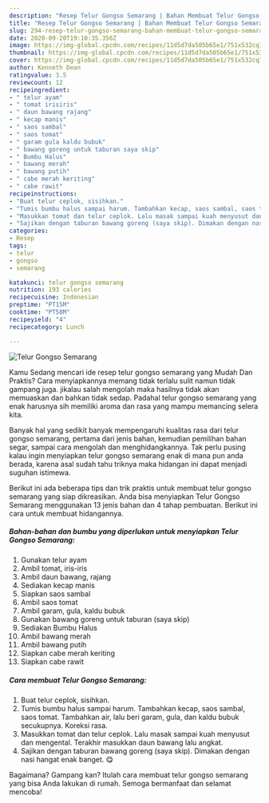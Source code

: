 ```yaml
---
description: "Resep Telur Gongso Semarang | Bahan Membuat Telur Gongso Semarang Yang Lezat"
title: "Resep Telur Gongso Semarang | Bahan Membuat Telur Gongso Semarang Yang Lezat"
slug: 294-resep-telur-gongso-semarang-bahan-membuat-telur-gongso-semarang-yang-lezat
date: 2020-09-20T19:10:35.356Z
image: https://img-global.cpcdn.com/recipes/11d5d7da505b65e1/751x532cq70/telur-gongso-semarang-foto-resep-utama.jpg
thumbnail: https://img-global.cpcdn.com/recipes/11d5d7da505b65e1/751x532cq70/telur-gongso-semarang-foto-resep-utama.jpg
cover: https://img-global.cpcdn.com/recipes/11d5d7da505b65e1/751x532cq70/telur-gongso-semarang-foto-resep-utama.jpg
author: Kenneth Dean
ratingvalue: 3.5
reviewcount: 12
recipeingredient:
- " telur ayam"
- " tomat irisiris"
- " daun bawang rajang"
- " kecap manis"
- " saos sambal"
- " saos tomat"
- " garam gula kaldu bubuk"
- " bawang goreng untuk taburan saya skip"
- " Bumbu Halus"
- " bawang merah"
- " bawang putih"
- " cabe merah keriting"
- " cabe rawit"
recipeinstructions:
- "Buat telur ceplok, sisihkan."
- "Tumis bumbu halus sampai harum. Tambahkan kecap, saos sambal, saos tomat. Tambahkan air, lalu beri garam, gula, dan kaldu bubuk secukupnya. Koreksi rasa."
- "Masukkan tomat dan telur ceplok. Lalu masak sampai kuah menyusut dan mengental. Terakhir masukkan daun bawang lalu angkat."
- "Sajikan dengan taburan bawang goreng (saya skip). Dimakan dengan nasi hangat enak banget. 😋"
categories:
- Resep
tags:
- telur
- gongso
- semarang

katakunci: telur gongso semarang 
nutrition: 193 calories
recipecuisine: Indonesian
preptime: "PT15M"
cooktime: "PT58M"
recipeyield: "4"
recipecategory: Lunch

---
```



![Telur Gongso Semarang](https://img-global.cpcdn.com/recipes/11d5d7da505b65e1/751x532cq70/telur-gongso-semarang-foto-resep-utama.jpg)

Kamu Sedang mencari ide resep telur gongso semarang yang Mudah Dan Praktis? Cara menyiapkannya memang tidak terlalu sulit namun tidak gampang juga. jikalau salah mengolah maka hasilnya tidak akan memuaskan dan bahkan tidak sedap. Padahal telur gongso semarang yang enak harusnya sih memiliki aroma dan rasa yang mampu memancing selera kita.

Banyak hal yang sedikit banyak mempengaruhi kualitas rasa dari telur gongso semarang, pertama dari jenis bahan, kemudian pemilihan bahan segar, sampai cara mengolah dan menghidangkannya. Tak perlu pusing kalau ingin menyiapkan telur gongso semarang enak di mana pun anda berada, karena asal sudah tahu triknya maka hidangan ini dapat menjadi suguhan istimewa.




Berikut ini ada beberapa tips dan trik praktis untuk membuat telur gongso semarang yang siap dikreasikan. Anda bisa menyiapkan Telur Gongso Semarang menggunakan 13 jenis bahan dan 4 tahap pembuatan. Berikut ini cara untuk membuat hidangannya.

<!--inarticleads1-->

##### Bahan-bahan dan bumbu yang diperlukan untuk menyiapkan Telur Gongso Semarang:

1. Gunakan  telur ayam
1. Ambil  tomat, iris-iris
1. Ambil  daun bawang, rajang
1. Sediakan  kecap manis
1. Siapkan  saos sambal
1. Ambil  saos tomat
1. Ambil  garam, gula, kaldu bubuk
1. Gunakan  bawang goreng untuk taburan (saya skip)
1. Sediakan  Bumbu Halus
1. Ambil  bawang merah
1. Ambil  bawang putih
1. Siapkan  cabe merah keriting
1. Siapkan  cabe rawit




<!--inarticleads2-->

##### Cara membuat Telur Gongso Semarang:

1. Buat telur ceplok, sisihkan.
1. Tumis bumbu halus sampai harum. Tambahkan kecap, saos sambal, saos tomat. Tambahkan air, lalu beri garam, gula, dan kaldu bubuk secukupnya. Koreksi rasa.
1. Masukkan tomat dan telur ceplok. Lalu masak sampai kuah menyusut dan mengental. Terakhir masukkan daun bawang lalu angkat.
1. Sajikan dengan taburan bawang goreng (saya skip). Dimakan dengan nasi hangat enak banget. 😋




Bagaimana? Gampang kan? Itulah cara membuat telur gongso semarang yang bisa Anda lakukan di rumah. Semoga bermanfaat dan selamat mencoba!
